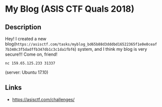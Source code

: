 # My Blog (ASIS CTF Quals 2018)

## Description
>>>
Hey!
I created a new blog(`https://asisctf.com/tasks/myblog_bd65b88d3dddbd16522365f1e0e0ceaf7b340c3f5dadffb347db1c3c1da1fbf6`) system, and I think my blog is very secure!!!
Come on, friend!

`nc 159.65.125.233 31337`

(server: Ubuntu 17.10)
>>>


## Links
* https://asisctf.com/challenges/
